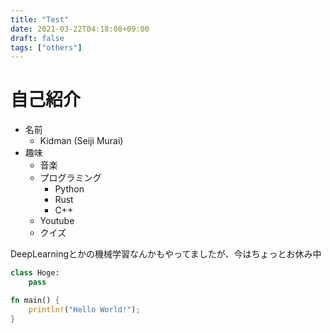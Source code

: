 ```yaml
---
title: "Test"
date: 2021-03-22T04:18:08+09:00
draft: false
tags: ["others"]
---
```


# 自己紹介

- 名前
    - Kidman (Seiji Murai)
- 趣味
    - 音楽
    - プログラミング
        - Python
        - Rust
        - C++
    - Youtube
    - クイズ

DeepLearningとかの機械学習なんかもやってましたが、今はちょっとお休み中
```python
class Hoge:
    pass
```

```Rust
fn main() {
    println!("Hello World!");
}
```
